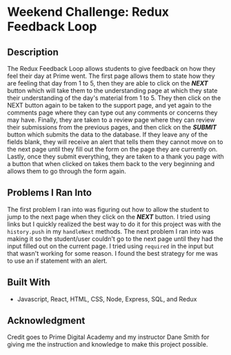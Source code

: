 # **Weekend Challenge: Redux Feedback Loop**

## **Description**

The Redux Feedback Loop allows students to give feedback on how they feel their day at Prime went. The first page allows them to state how they are feeling that day from 1 to 5, then they are able to click on the ***NEXT*** button which will take them to the understanding page at which they state their understanding of the day's material from 1 to 5. They then click on the NEXT button again to be taken to the support page, and yet again to the comments page where they can type out any comments or concerns they may have. Finally, they are taken to a review page where they can review their submissions from the previous pages, and then click on the ***SUBMIT*** button which submits the data to the database. If they leave any of the fields blank, they will receive an alert that tells them they cannot move on to the next page until they fill out the form on the page they are currently on. Lastly, once they submit everything, they are taken to a thank you page with a button that when clicked on takes them back to the very beginning and allows them to go through the form again.    

## **Problems I Ran Into**

The first problem I ran into was figuring out how to allow the student to jump to the next page when they click on the ***NEXT*** button. I tried using links but I quickly realized the best way to do it for this project was with the `history.push` in my `handleNext` methods. The next problem I ran into was making it so the student/user couldn't go to the next page until they had the input filled out on the current page. I tried using `required` in the input but that wasn't working for some reason. I found the best strategy for me was to use an if statement with an alert.   

## **Built With**

- Javascript, React, HTML, CSS, Node, Express, SQL, and Redux

## **Acknowledgment**

Credit goes to Prime Digital Academy and my instructor Dane Smith for giving me the instruction and knowledge to make this project possible.

